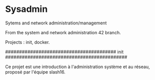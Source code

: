 # Sysadmin
Sytems and network administration/management

From the system and network administration 42 branch.

Projects : init, docker.

######################################## init ############################################

Ce projet est une introduction à l'administration système et au réseau, proposé par l'équipe slash16.

